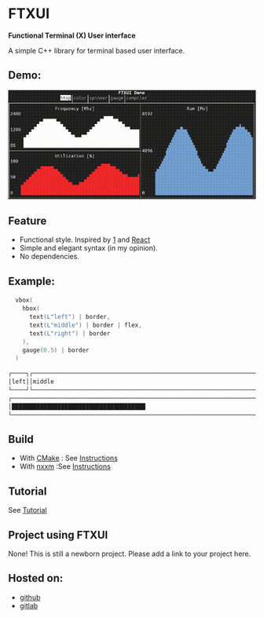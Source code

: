 # FTXUI

**Functional Terminal (X) User interface**

A simple C++ library for terminal based user interface.

## Demo:
![Demo image](./examples/component/homescreen.gif)

## Feature
 * Functional style. Inspired by
   [1](https://hackernoon.com/building-reactive-terminal-interfaces-in-c-d392ce34e649?gi=d9fb9ce35901)
   and [React](https://reactjs.org/)
 * Simple and elegant syntax (in my opinion).
 * No dependencies.

## Example:
~~~cpp
  vbox(
    hbox(
      text(L"left") | border,
      text(L"middle") | border | flex,
      text(L"right") | border
    ),
    gauge(0.5) | border
  )
~~~

~~~bash
┌────┐┌───────────────────────────────────────────────────────────────┐┌─────┐
│left││middle                                                         ││right│
└────┘└───────────────────────────────────────────────────────────────┘└─────┘
┌────────────────────────────────────────────────────────────────────────────┐
│██████████████████████████████████████                                      │
└────────────────────────────────────────────────────────────────────────────┘
~~~

## Build

* With [CMake](https://cmake.org) : See [Instructions](./tutorial/build-with-cmake.md)
* With [nxxm](https://nxxm.github.io) :See [Instructions](./tutorial/build-with-nxxm.md)

## Tutorial
See [Tutorial](./tutorial/tutorial.md)

## Project using FTXUI
None! This is still a newborn project. Please add a link to your project here.

## Hosted on:
 * [github](https://github.com/ArthurSonzogni/ftxui)
 * [gitlab](https://gitlab.com/ArthurSonzogni/ftxui)

